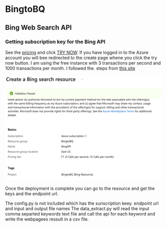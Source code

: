 # BingtoBQ
## Bing Web Search API

### Getting subscription key for the Bing API
See the [pricing](https://www.microsoft.com/en-us/bing/apis/pricing) and click [TRY NOW](https://portal.azure.com/#create/microsoft.bingsearch). If you have logged in to the Azure account you will bee redirected to the create page whene you click the try now button. I am using the free instance with 3 transactions per second and 1000 transactions per month. I followed the. steps from [this site](https://learn.microsoft.com/en-us/bing/search-apis/bing-web-search/create-bing-search-service-resource)

![step1](./Images/CreateBingResource_Review.png)

Once the deployment is complete you can go to the resource and get the keys and the endpoint url.

The config.py is not included which has the sunscription keey. endpoint url and input and output file names
The data_extract.py will read the input comma separted keywords text file and call the api for each keyword and write the webpagees ressult in a csv file.
